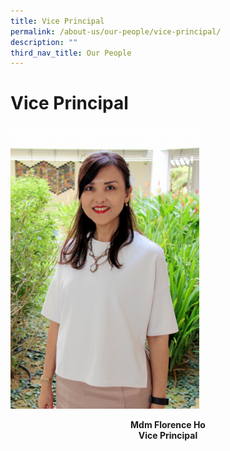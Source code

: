 ```yaml
---
title: Vice Principal
permalink: /about-us/our-people/vice-principal/
description: ""
third_nav_title: Our People
---
```

# **Vice Principal**

<img src="/images/Mdm%20Florence%20Ho_cropped_optimisedforweb.jpg" alt="Mdm Florence Ho" style="width:60%;">

<b><center>Mdm Florence Ho<br>
Vice Principal<center></b>